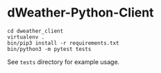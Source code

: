 # dWeather-Python-Client

    cd dweather_client
    virtualenv .
    bin/pip3 install -r requirements.txt
    bin/python3 -m pytest tests

See `tests` directory for example usage.
